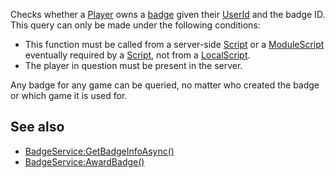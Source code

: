 Checks whether a [Player](https://developer.roblox.com/en-us/api-reference/class/Player) owns a [badge](https://developer.roblox.com/en-us/articles/Badges-Special-Game-Awards) given their [UserId](https://developer.roblox.com/en-us/api-reference/property/Player/UserId) and the badge ID. This query can only be made under the following conditions:

*   This function must be called from a server-side [Script](https://developer.roblox.com/en-us/api-reference/class/Script) or a [ModuleScript](https://developer.roblox.com/en-us/api-reference/class/ModuleScript) eventually required by a [Script](https://developer.roblox.com/en-us/api-reference/class/Script), not from a [LocalScript](https://developer.roblox.com/en-us/api-reference/class/LocalScript).
*   The player in question must be present in the server.

Any badge for any game can be queried, no matter who created the badge or which game it is used for.

See also
--------

*   [BadgeService:GetBadgeInfoAsync()](https://developer.roblox.com/en-us/api-reference/function/BadgeService/GetBadgeInfoAsync)
*   [BadgeService:AwardBadge()](https://developer.roblox.com/en-us/api-reference/function/BadgeService/AwardBadge)